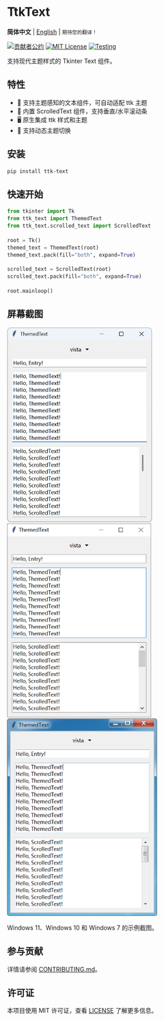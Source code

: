 # TtkText

**简体中文** |
[English](./README.md) |
<small>期待您的翻译！</small>

[![贡献者公约](https://img.shields.io/badge/贡献者公约-2.1-4baaaa.svg)](./CODE_OF_CONDUCT_zh.md)
[![MIT License](https://img.shields.io/github/license/Jesse205/TtkText?label=%E8%AE%B8%E5%8F%AF%E8%AF%81)](./LICENSE)
[![Testing](https://github.com/Jesse205/TtkText/actions/workflows/testing.yml/badge.svg)](https://github.com/Jesse205/TtkText/actions/workflows/testing.yml)

支持现代主题样式的 Tkinter Text 组件。

## 特性

- 🎨 支持主题感知的文本组件，可自动适配 ttk 主题
- 📜 内置 ScrolledText 组件，支持垂直/水平滚动条
- 🖥️ 原生集成 ttk 样式和主题
- 🔄 支持动态主题切换

## 安装

```bash
pip install ttk-text
```

## 快速开始

```python
from tkinter import Tk
from ttk_text import ThemedText
from ttk_text.scrolled_text import ScrolledText

root = Tk()
themed_text = ThemedText(root)
themed_text.pack(fill="both", expand=True)

scrolled_text = ScrolledText(root)
scrolled_text.pack(fill="both", expand=True)

root.mainloop()
```


## 屏幕截图

<div>
<img src="./doc/images/screenshots/windows11.webp" alt="Windows 11" width="338.7">
<img src="./doc/images/screenshots/windows10.webp" alt="Windows 10" width="337">
<img src="./doc/images/screenshots/windows7.webp" alt="Windows 7" width="350.7">
</div>

Windows 11、Windows 10 和 Windows 7 的示例截图。

## 参与贡献

详情请参阅 [CONTRIBUTING.md](./CONTRIBUTING.md)。

## 许可证

本项目使用 MIT 许可证，查看 [LICENSE](./LICENSE) 了解更多信息。

